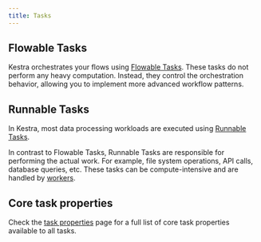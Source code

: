 ```yaml
---
title: Tasks
---
```



## Flowable Tasks

Kestra orchestrates your flows using [Flowable Tasks](flowable-tasks.md). These tasks do not perform any heavy computation. Instead, they control the orchestration behavior, allowing you to implement more advanced workflow patterns.

## Runnable Tasks

In Kestra, most data processing workloads are executed using [Runnable Tasks](runnable-tasks.md).

In contrast to Flowable Tasks, Runnable Tasks are responsible for performing the actual work. For example, file system operations, API calls, database queries, etc. These tasks can be compute-intensive and are handled by [workers](../03.concepts/worker.md).

## Core task properties

Check the [task properties](task-properties.md) page for a full list of core task properties available to all tasks.
